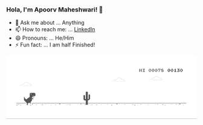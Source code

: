 ### Hola, I'm Apoorv Maheshwari! 👋

- 💬 Ask me about ... Anything
- 📫 How to reach me: ... [LinkedIn](https://www.linkedin.com/in/apoorv-maheshwari-6689791aa/)
- 😄 Pronouns: ... He/Him
- ⚡ Fun fact: ... I am half Finished!




![image](https://github.com/Apoorv-cloud/Apoorv-cloud/blob/main/dino.gif)



